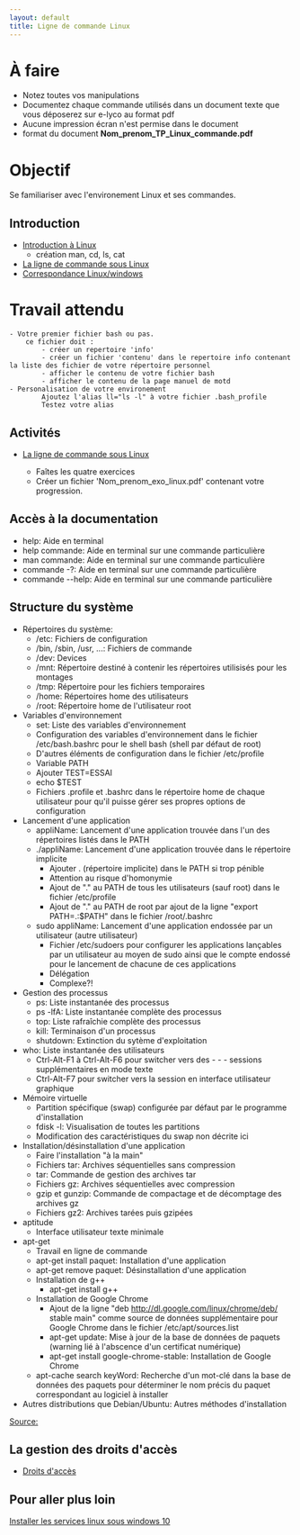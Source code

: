 ```yaml
---
layout: default
title: Ligne de commande Linux
---
```


# À faire

- Notez toutes vos manipulations 
- Documentez chaque commande utilisés dans un document texte que vous déposerez sur e-lyco au format pdf 
- Aucune impression écran n'est permise dans le document
- format du document 
        __Nom_prenom_TP_Linux_commande.pdf__


# Objectif 

Se familiariser avec l'environement Linux et ses commandes. 


## Introduction

* [Introduction à Linux](lessons/linux)
    - création man, cd, ls, cat
* [La ligne de commande sous Linux](lessons/ligne-commande-linux)
* [Correspondance Linux/windows](http://raphaello.univ-fcomte.fr/Linux/TP3.htm)
# Travail attendu 
  
    - Votre premier fichier bash ou pas.
        ce fichier doit :
            - créer un repertoire 'info' 
            - créer un fichier 'contenu' dans le repertoire info contenant la liste des fichier de votre répertoire personnel 
            - afficher le contenu de votre fichier bash 
            - afficher le contenu de la page manuel de motd
    - Personalisation de votre environement 
            Ajoutez l'alias ll="ls -l" à votre fichier .bash_profile
            Testez votre alias 
    
## Activités

* [La ligne de commande sous Linux](activities/ligne-commande-linux)
    
    - Faîtes les quatre exercices
    - Créer un fichier 'Nom_prenom_exo_linux.pdf' contenant votre progression.

## Accès à la documentation

- help: Aide en terminal
- help commande: Aide en terminal sur une commande particulière
- man commande: Aide en terminal sur une commande particulière
- commande -?: Aide en terminal sur une commande particulière
- commande --help: Aide en terminal sur une commande particulière

## Structure du système

- Répertoires du système:
    - /etc: Fichiers de configuration
    - /bin, /sbin, /usr, ...: Fichiers de commande
    - /dev: Devices
    - /mnt: Répertoire destiné à contenir les répertoires utilisisés pour les montages
    - /tmp: Répertoire pour les fichiers temporaires
    - /home: Répertoires home des utilisateurs
    - /root: Répertoire home de l'utilisateur root
- Variables d'environnement
    - set: Liste des variables d'environnement
    - Configuration des variables d'environnement dans le fichier /etc/bash.bashrc pour le shell bash (shell par défaut de root)
    - D'autres éléments de configuration dans le fichier /etc/profile
    - Variable PATH
    - Ajouter TEST=ESSAI
    - echo $TEST
    - Fichiers .profile et .bashrc dans le répertoire home de chaque utilisateur pour qu'il puisse gérer ses propres options de configuration
- Lancement d'une application
    - appliName: Lancement d'une application trouvée dans l'un des répertoires listés dans le PATH
    - ./appliName: Lancement d'une application trouvée dans le répertoire implicite
        - Ajouter . (répertoire implicite) dans le PATH si trop pénible
        - Attention au risque d'homonymie
        - Ajout de "." au PATH de tous les utilisateurs (sauf root) dans le fichier /etc/profile
        - Ajout de "." au PATH de root par ajout de la ligne "export PATH=.:$PATH" dans le fichier /root/.bashrc
    - sudo appliName: Lancement d'une application endossée par un utilisateur (autre utilisateur)
        - Fichier /etc/sudoers pour configurer les applications lançables par un utilisateur au moyen de sudo ainsi que le compte endossé pour le lancement de chacune de ces applications
        - Délégation
        - Complexe?!
- Gestion des processus
    - ps: Liste instantanée des processus
    - ps -lfA: Liste instantanée complète des processus
    - top: Liste rafraîchie complète des processus
    - kill: Terminaison d'un processus
    - shutdown: Extinction du sytème d'exploitation
- who: Liste instantanée des utilisateurs
    - Ctrl-Alt-F1 à Ctrl-Alt-F6 pour switcher vers des - - -  sessions supplémentaires en mode texte
    - Ctrl-Alt-F7 pour switcher vers la session en interface utilisateur graphique
- Mémoire virtuelle
    - Partition spécifique (swap) configurée par défaut par le programme d'installation
    - fdisk -l: Visualisation de toutes les partitions
    - Modification des caractéristiques du swap non décrite ici
- Installation/désinstallation d'une application
    - Faire l'installation "à la main"
    - Fichiers tar: Archives séquentielles sans compression
    - tar: Commande de gestion des archives tar
    - Fichiers gz: Archives séquentielles avec compression
    - gzip et gunzip: Commande de compactage et de décomptage des archives gz
    - Fichiers gz2: Archives tarées puis gzipées
- aptitude
    - Interface utilisateur texte minimale
- apt-get
    - Travail en ligne de commande
    - apt-get install paquet: Installation d'une application
    - apt-get remove paquet: Désinstallation d'une application
    - Installation de g++
        - apt-get install g++
    - Installation de Google Chrome
        - Ajout de la ligne "deb http://dl.google.com/linux/chrome/deb/ stable main" comme source de données supplémentaire pour Google Chrome dans le fichier /etc/apt/sources.list
        - apt-get update: Mise à jour de la base de données de paquets (warning lié à l'abscence d'un certificat numérique)
        - apt-get install google-chrome-stable: Installation de Google Chrome
    - apt-cache search keyWord: Recherche d'un mot-clé dans la base de données des paquets pour déterminer le nom précis du paquet correspondant au logiciel à installer
- Autres distributions que Debian/Ubuntu: Autres méthodes d'installation

[Source:](http://raphaello.univ-fcomte.fr/Linux/TP2.htm)

## La gestion des droits d'accès

* [Droits d'accès](https://doc.ubuntu-fr.org/permissions)



## Pour aller plus loin 
[Installer les services linux sous windows 10](http://www.laurentbloch.org/MySpip3/Installer-les-services-Linux-de-Windows-10-WSL)